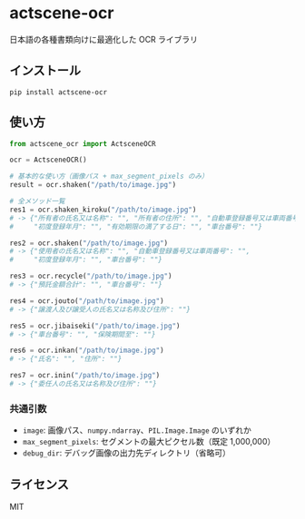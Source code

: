 # actscene-ocr

日本語の各種書類向けに最適化した OCR ライブラリ

## インストール

```
pip install actscene-ocr
```

## 使い方

```python
from actscene_ocr import ActsceneOCR

ocr = ActsceneOCR()

# 基本的な使い方（画像パス + max_segment_pixels のみ）
result = ocr.shaken("/path/to/image.jpg")

# 全メソッド一覧
res1 = ocr.shaken_kiroku("/path/to/image.jpg")
# -> {"所有者の氏名又は名称": "", "所有者の住所": "", "自動車登録番号又は車両番号": "",
#     "初度登録年月": "", "有効期限の満了する日": "", "車台番号": ""}

res2 = ocr.shaken("/path/to/image.jpg")
# -> {"使用者の氏名又は名称": "", "自動車登録番号又は車両番号": "",
#     "初度登録年月": "", "車台番号": ""}

res3 = ocr.recycle("/path/to/image.jpg")
# -> {"預託金額合計": "", "車台番号": ""}

res4 = ocr.jouto("/path/to/image.jpg")
# -> {"譲渡人及び譲受人の氏名又は名称及び住所": ""}

res5 = ocr.jibaiseki("/path/to/image.jpg")
# -> {"車台番号": "", "保険期間至": ""}

res6 = ocr.inkan("/path/to/image.jpg")
# -> {"氏名": "", "住所": ""}

res7 = ocr.inin("/path/to/image.jpg")
# -> {"委任人の氏名又は名称及び住所": ""}
```

### 共通引数

- `image`: 画像パス、`numpy.ndarray`、`PIL.Image.Image` のいずれか
- `max_segment_pixels`: セグメントの最大ピクセル数（既定 1,000,000）
- `debug_dir`: デバッグ画像の出力先ディレクトリ（省略可）

## ライセンス

MIT
